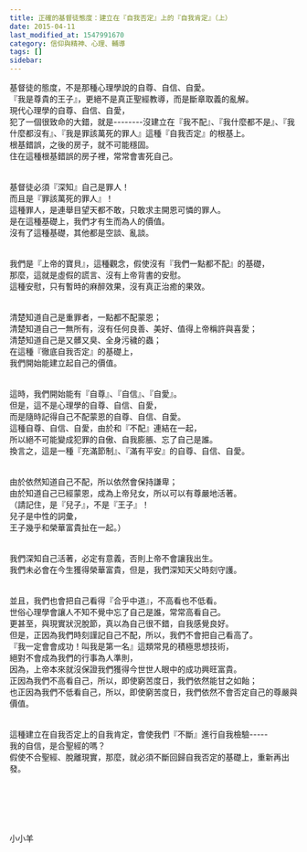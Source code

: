 ```yaml
---
title: 正確的基督徒態度：建立在『自我否定』上的『自我肯定』（上）
date: 2015-04-11
last_modified_at: 1547991670
category: 信仰與精神、心理、輔導
tags: []
sidebar: 
---
```


<p>基督徒的態度，不是那種心理學說的自尊、自信、自愛。<br/>『我是尊貴的王子』，更絕不是真正聖經教導，而是斷章取義的亂解。<br/><!--more-->現代心理學的自尊、自信、自愛，<br/>犯了一個很致命的大錯，就是--------沒建立在『我不配』、『我什麼都不是』、『我什麼都沒有』、『我是罪該萬死的罪人』這種『自我否定』的根基上。<br/>根基錯誤，之後的房子，就不可能穩固。<br/>住在這種根基錯誤的房子裡，常常會害死自己。<br/><br/><br/>基督徒必須『深知』自己是罪人！<br/>而且是『罪該萬死的罪人』！<br/>這種罪人，是連舉目望天都不敢，只敢求主開恩可憐的罪人。<br/>是在這種基礎上，我們才有生而為人的價值。<br/>沒有了這種基礎，其他都是空談、亂談。<br/><br/><br/>我們是『上帝的寶貝』，這種觀念，假使沒有『我們一點都不配』的基礎，<br/>那麼，這就是虛假的謊言、沒有上帝背書的安慰。<br/>這種安慰，只有暫時的麻醉效果，沒有真正治癒的果效。<br/><br/><br/>清楚知道自己是重罪者，一點都不配蒙恩；<br/>清楚知道自己一無所有，沒有任何良善、美好、值得上帝稱許與喜愛；<br/>清楚知道自己是又髒又臭、全身污穢的蟲；<br/>在這種『徹底自我否定』的基礎上，<br/>我們開始能建立起自己的價值。<br/><br/><br/>這時，我們開始能有『自尊』、『自信』、『自愛』。<br/>但是，這不是心理學的自尊、自信、自愛，<br/>而是隨時記得自己不配蒙恩的自尊、自信、自愛。<br/>這種自尊、自信、自愛，由於和『不配』連結在一起，<br/>所以絕不可能變成犯罪的自傲、自我膨脹、忘了自己是誰。<br/>換言之，這是一種『充滿節制』、『滿有平安』的自尊、自信、自愛。<br/><br/><br/>由於依然知道自己不配，所以依然會保持謙卑；<br/>由於知道自己已經蒙恩，成為上帝兒女，所以可以有尊嚴地活著。<br/>（請記住，是『兒子』，不是『王子』！<br/>兒子是中性的詞彙，<br/>王子幾乎和榮華富貴扯在一起。）<br/><br/><br/>我們深知自己活著，必定有意義，否則上帝不會讓我出生。<br/>我們未必會在今生獲得榮華富貴，但是，我們深知天父時刻守護。<br/><br/><br/>並且，我們也會把自己看得『合乎中道』，不高看也不低看。<br/>世俗心理學會讓人不知不覺中忘了自己是誰，常常高看自己。<br/>更甚至，與現實狀況脫節，真以為自己很不錯，自我感覺良好。<br/>但是，正因為我們時刻謹記自己不配，所以，我們不會把自己看高了。<br/>『我一定會會成功！叫我是第一名』這類常見的積極思想技術，<br/>絕對不會成為我們的行事為人準則，<br/>因為，上帝本來就沒保證我們獲得今世世人眼中的成功興旺富貴。<br/>正因為我們不高看自己，所以，即使窮苦度日，我們依然能甘之如飴；<br/>也正因為我們不低看自己，所以，即使窮苦度日，我們依然不會否定自己的尊嚴與價值。<br/><br/><br/>這種建立在自我否定上的自我肯定，會使我們『不斷』進行自我檢驗-----<br/>我的自信，是合聖經的嗎？<br/>假使不合聖經、脫離現實，那麼，就必須不斷回歸自我否定的基礎上，重新再出發。<br/><br/><br/><br/><br/><br/><br/>小小羊<br/><br/><br/><br/><br/>
</p>